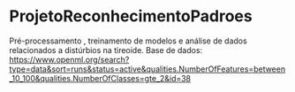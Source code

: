 # ProjetoReconhecimentoPadroes
Pré-processamento , treinamento de modelos e análise de dados relacionados a distúrbios na tireoide.
Base de dados: https://www.openml.org/search?type=data&sort=runs&status=active&qualities.NumberOfFeatures=between_10_100&qualities.NumberOfClasses=gte_2&id=38
